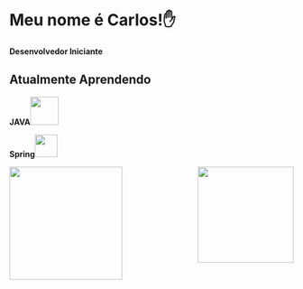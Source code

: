 <h1 align=left>Meu nome é Carlos!✋</h1>

<p><strong>Desenvolvedor Iniciante</strong></p>

<h2>Atualmente Aprendendo</h2>
<p><strong>JAVA<img src="https://cdn.jsdelivr.net/gh/devicons/devicon/icons/java/java-original.svg" width="50em" /></p>
<p><strong>Spring</strong><img src="https://cdn.jsdelivr.net/gh/devicons/devicon/icons/spring/spring-original.svg"
      width="40em" /></p>
<div>
   <div style="display: flex; justify-content: space-between;">
         <img src="https://github.com/CarlosCipreste/CarlosCipreste/assets/107213064/4a31f7b4-5be6-459d-913d-10330ef67d2e" height="200em">
         <img height="170em" src="https://github-readme-stats.vercel.app/api/top-langs/?username=CarlosCipreste&layout=donut&theme=dark" />
   </div>
</div>
